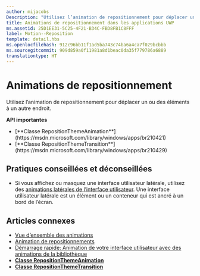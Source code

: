 ```yaml
---
author: mijacobs
Description: "Utilisez l’animation de repositionnement pour déplacer un ou des éléments à un autre endroit."
title: Animations de repositionnement dans les applications UWP
ms.assetid: 25D1EE31-5C25-4F21-B34C-FBD8FB1C8FFF
label: Motion--Reposition
template: detail.hbs
ms.openlocfilehash: 912c96bb11f1ad5ba743c74ba6a4ca7f029bcbbb
ms.sourcegitcommit: 909d859a0f11981a8d1beac0da35f779786a6889
translationtype: HT
---
```

# <a name="reposition-animations"></a>Animations de repositionnement

<link rel="stylesheet" href="https://az835927.vo.msecnd.net/sites/uwp/Resources/css/custom.css">

Utilisez l’animation de repositionnement pour déplacer un ou des éléments à un autre endroit.

<div class="important-apis" >
<b>API importantes</b><br/>
<ul>
<li>[**Classe RepositionThemeAnimation**](https://msdn.microsoft.com/library/windows/apps/br210421)</li>
<li>[**Classe RepositionThemeTransition**](https://msdn.microsoft.com/library/windows/apps/br210429)</li>
</ul>
</div>

## <a name="dos-and-donts"></a>Pratiques conseillées et déconseillées


-   Si vous affichez ou masquez une interface utilisateur latérale, utilisez des [animations latérales de l’interface utilisateur](motion-edgebased.md). Une interface utilisateur latérale est un élément ou un conteneur qui est ancré à un bord de l’écran.


## <a name="related-articles"></a>Articles connexes

* [Vue d’ensemble des animations](https://msdn.microsoft.com/library/windows/apps/mt187350)
* [Animation de repositionnements](https://msdn.microsoft.com/library/windows/apps/xaml/jj649434)
* [Démarrage rapide: Animation de votre interface utilisateur avec des animations de la bibliothèque](https://msdn.microsoft.com/library/windows/apps/xaml/hh452703)
* [**Classe RepositionThemeAnimation**](https://msdn.microsoft.com/library/windows/apps/br210421)
* [**Classe RepositionThemeTransition**](https://msdn.microsoft.com/library/windows/apps/br210429)


 




